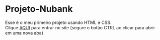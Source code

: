 # Projeto-Nubank
Esse é o meu primeiro projeto usando HTML e CSS.
<br>
Clique <a href="https://paulo-cidrao.github.io/Projeto-Nubank/">AQUI</a> para entrar no site (segure o botão CTRL ao clicar para abrir em uma nova aba)
